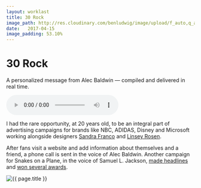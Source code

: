 ```yaml
---
layout: worklast
title: 30 Rock
image_path: http://res.cloudinary.com/benludwig/image/upload/f_auto,q_auto/v1500156555/30rock-1_fhurbc.jpg
date:   2017-04-15
image_padding: 53.10%
---
```

<div class="grid-container">
<div class="grid">

<div class="grid-item">
  <div class="copy-block split revealblock">
  <div class="copy-left">
    <h1>30 Rock</h1>
    </div>
    <div class="copy-right">
    <p>A personalized message from Alec Baldwin &mdash; compiled and delivered in real time.</p>
    <div class="audio-container">
    <audio controls>
    <source src="http://res.cloudinary.com/benludwig/video/upload/v1500156641/varitalk-30rock_ybgoko.mp3" class="revealblock" type="audio/mpeg">
    </audio>
    </div>
    <p>I had the rare opportunity, at 20 years old, to be an integral part of advertising campaigns for brands like NBC, ADIDAS, Disney and Microsoft working alongside designers <a href="http://www.sandrafranco.work/" target="_blank" class="link-inline">Sandra Franco</a> and <a href="http://linseyrosen.com/" target="_blank" class="link-inline">Linsey Rosen</a>.</p>
    <p>
    After fans visit a website and add information about themselves and a friend, a phone call is sent in the voice of Alec Baldwin. Another campaign for Snakes on a Plane, in the voice of Samuel L. Jackson, <a href="https://www.cnet.com/news/snakes-on-a-phone-call-from-samuel-l-jackson/" target="_blank" class="link-inline">made headlines</a> and <a href="https://www.webbyawards.com/winners/2007/advertising-media/individual/rich-media-promotional/snakes-on-a-plane-samuel-l-jackson-phone-calls/" target="_blank" class="link-inline">won several awards</a>.</p>
    </div>
  </div>
</div>

<div class="grid-item">
<div class="imgblock revealblock">
  <div class="signal"></div>
  <div class="imgfull">
  <img src="http://res.cloudinary.com/benludwig/image/upload/f_auto,q_auto/v1500156555/30rock-1_fhurbc.jpg" alt="{{ page.title }}" onload="imgLoaded(this)">
  </div>
</div>
</div>

</div>
</div>
